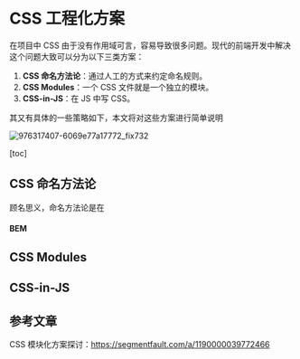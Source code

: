 # CSS 工程化方案

在项目中 CSS 由于没有作用域可言，容易导致很多问题。现代的前端开发中解决这个问题大致可以分为以下三类方案：

1. **CSS 命名方法论**：通过人工的方式来约定命名规则。
2. **CSS Modules**：一个 CSS 文件就是一个独立的模块。
3. **CSS-in-JS**：在 JS 中写 CSS。

其又有具体的一些策略如下，本文将对这些方案进行简单说明

![976317407-6069e77a17772_fix732](https://liaoyk-markdown.oss-cn-hangzhou.aliyuncs.com/markdownImg/976317407-6069e77a17772_fix732.webp?x-oss-process=image/resize,w_800,m_lfit)  

[toc]

## CSS 命名方法论

顾名思义，命名方法论是在

#### BEM



## CSS Modules



## CSS-in-JS



## 参考文章

CSS 模块化方案探讨：https://segmentfault.com/a/1190000039772466